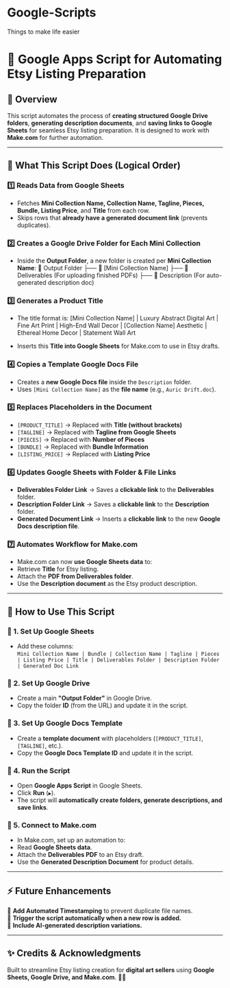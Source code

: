 # Google-Scripts
Things to make life easier

# 🚀 Google Apps Script for Automating Etsy Listing Preparation

## 📌 Overview
This script automates the process of **creating structured Google Drive folders**, **generating description documents**, and **saving links to Google Sheets** for seamless Etsy listing preparation. It is designed to work with **Make.com** for further automation.

---

## 🔹 What This Script Does (Logical Order)

### **1️⃣ Reads Data from Google Sheets**
- Fetches **Mini Collection Name, Collection Name, Tagline, Pieces, Bundle, Listing Price**, and **Title** from each row.
- Skips rows that **already have a generated document link** (prevents duplicates).

### **2️⃣ Creates a Google Drive Folder for Each Mini Collection**
- Inside the **Output Folder**, a new folder is created per **Mini Collection Name**:
📂 Output Folder ├── 📂 [Mini Collection Name] ├── 📂 Deliverables (For uploading finished PDFs) ├── 📂 Description (For auto-generated description doc)

### **3️⃣ Generates a Product Title**
- The title format is:
[Mini Collection Name] | Luxury Abstract Digital Art | Fine Art Print | High-End Wall Decor | [Collection Name] Aesthetic | Ethereal Home Decor | Statement Wall Art

- Inserts this **Title into Google Sheets** for Make.com to use in Etsy drafts.

### **4️⃣ Copies a Template Google Docs File**
- Creates a **new Google Docs file** inside the `Description` folder.
- Uses `[Mini Collection Name]` as the **file name** (e.g., `Auric Drift.doc`).

### **5️⃣ Replaces Placeholders in the Document**
- `[PRODUCT_TITLE]` → Replaced with **Title (without brackets)**
- `[TAGLINE]` → Replaced with **Tagline from Google Sheets**
- `[PIECES]` → Replaced with **Number of Pieces**
- `[BUNDLE]` → Replaced with **Bundle Information**
- `[LISTING_PRICE]` → Replaced with **Listing Price**

### **6️⃣ Updates Google Sheets with Folder & File Links**
- **Deliverables Folder Link** → Saves a **clickable link** to the **Deliverables** folder.
- **Description Folder Link** → Saves a **clickable link** to the **Description** folder.
- **Generated Document Link** → Inserts a **clickable link** to the new **Google Docs description file**.

### **7️⃣ Automates Workflow for Make.com**
- Make.com can now **use Google Sheets data** to:
- Retrieve **Title** for Etsy listing.
- Attach the **PDF from Deliverables folder**.
- Use the **Description document** as the Etsy product description.

---

## 🚀 How to Use This Script

### **📌 1. Set Up Google Sheets**
- Add these columns:  
`Mini Collection Name | Bundle | Collection Name | Tagline | Pieces | Listing Price | Title | Deliverables Folder | Description Folder | Generated Doc Link`

### **📌 2. Set Up Google Drive**
- Create a main **"Output Folder"** in Google Drive.
- Copy the folder **ID** (from the URL) and update it in the script.

### **📌 3. Set Up Google Docs Template**
- Create a **template document** with placeholders (`[PRODUCT_TITLE]`, `[TAGLINE]`, etc.).
- Copy the **Google Docs Template ID** and update it in the script.

### **📌 4. Run the Script**
- Open **Google Apps Script** in Google Sheets.
- Click **Run** (`▶`).
- The script will **automatically create folders, generate descriptions, and save links**.

### **📌 5. Connect to Make.com**
- In Make.com, set up an automation to:
- Read **Google Sheets data**.
- Attach the **Deliverables PDF** to an Etsy draft.
- Use the **Generated Description Document** for product details.

---

## ⚡ Future Enhancements
🔹 **Add Automated Timestamping** to prevent duplicate file names.  
🔹 **Trigger the script automatically when a new row is added.**  
🔹 **Include AI-generated description variations.**  

---

## ✨ Credits & Acknowledgments
Built to streamline Etsy listing creation for **digital art sellers** using **Google Sheets, Google Drive, and Make.com**. 🚀✨  
